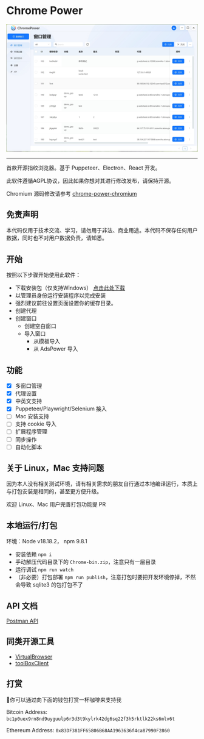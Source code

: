 # Chrome Power

![Visualization](pic.png)

---

首款开源指纹浏览器。基于 Puppeteer、Electron、React 开发。

此软件遵循AGPL协议，因此如果你想对其进行修改发布，请保持开源。

Chromium 源码修改请参考 [chrome-power-chromium](https://github.com/zmzimpl/chrome-power-chromium)

## 免责声明

本代码仅用于技术交流、学习，请勿用于非法、商业用途。本代码不保存任何用户数据，同时也不对用户数据负责，请知悉。

## 开始

按照以下步骤开始使用此软件：

- 下载安装包（仅支持Windows） [点击此处下载](https://github.com/zmzimpl/chrome-power-app/releases)
- 以管理员身份运行安装程序以完成安装
- 强烈建议前往设置页面设置你的缓存目录。
- 创建代理
- 创建窗口
  - 创建空白窗口
  - 导入窗口
    - 从模板导入
    - 从 AdsPower 导入

## 功能

- [x] 多窗口管理
- [x] 代理设置
- [x] 中英文支持
- [x] Puppeteer/Playwright/Selenium 接入
- [ ] Mac 安装支持
- [ ] 支持 cookie 导入
- [ ] 扩展程序管理
- [ ] 同步操作
- [ ] 自动化脚本

## 关于 Linux，Mac 支持问题

因为本人没有相关测试环境，请有相关需求的朋友自行通过本地编译运行，本质上与打包安装是相同的，甚至更方便升级。

欢迎 Linux、Mac 用户完善打包功能提 PR

## 本地运行/打包

环境：Node v18.18.2， npm 9.8.1

- 安装依赖 `npm i`
- 手动解压代码目录下的 `Chrome-bin.zip`，注意只有一层目录
- 运行调试 `npm run watch`
- （非必要）打包部署 `npm run publish`，注意打包时要把开发环境停掉，不然会导致 sqlite3 的包打包不了

## API 文档

[Postman API](https://documenter.getpostman.com/view/25586363/2sA3BkdZ61#intro)

## 同类开源工具

- [VirtualBrowser](https://github.com/Virtual-Browser/VirtualBrowser)
- [toolBoxClient](https://github.com/web3ToolBoxDev/toolBoxClient)

## 打赏

🙌你可以通过向下面的钱包打赏一杯咖啡来支持我

Bitcoin Address: `bc1p0uex9rn8nd9uyguulp6r3d3t9kylrk42dg6sq22f3h5rktlk22ks6mlv6t`

Ethereum Address: `0x83DF381FF65806B68AA1963636f4ca87990F2860`
